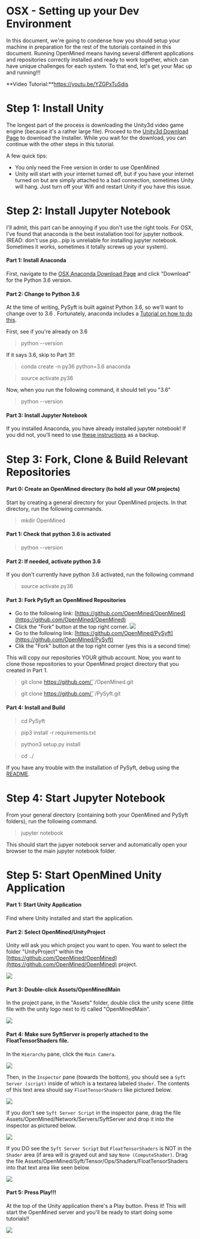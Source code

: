 # OSX - Setting up your Dev Environment

In this document, we're going to condense how you should setup your machine in preparation for the rest of the tutorials contained in this document. Running OpenMined means having several different applications and repositories correctly installed and ready to work together, which can have unique challenges for each system. To that end, let's get your Mac up and running!!!

**Video Tutorial:**https://youtu.be/YZGPxTuSdis

# Step 1: Install Unity

The longest part of the process is downloading the Unity3d video game engine (because it's a rather large file). Proceed to the [Unity3d Download Page](https://store.unity.com/download?ref=personal) to download the Installer. While you wait for the download, you can continue with the other steps in this tutorial.

A few quick tips:

* You only need the Free version in order to use OpenMined
* Unity will start with your internet turned off, but if you have your internet turned on but are simply attached to a bad connection, sometimes Unity will hang. Just turn off your Wifi and restart Unity if you have this issue.

# Step 2: Install Jupyter Notebook

I'll admit, this part can be annoying if you don't use the right tools. For OSX, I've found that anaconda is the best installation tool for jupyter notbook. (READ: don't use pip...pip is unreliable for installing jupyter notebook. Sometimes it works, sometimes it totally screws up your system).

#### Part 1: Install Anaconda
First, navigate to the [OSX Anaconda Download Page](https://www.anaconda.com/download/#macos) and click "Download" for the Python 3.6 version.

#### Part 2: Change to Python 3.6
At the time of writing, PySyft is built against Python 3.6, so we'll want to change over to 3.6 . Fortunately, anaconda includes a [Tutorial on how to do this](https://conda.io/docs/user-guide/tasks/manage-python.html).

First, see if you're already on 3.6

>python --version

If it says 3.6, skip to Part 3!!

>conda create -n py36 python=3.6 anaconda

>source activate py36

Now, when you run the following command, it should tell you "3.6"
>python --version

#### Part 3: Install Jupyter Notebook

If you installed Anaconda, you have already installed jupyter notebook! If you did not, you'll need to use [these instructions](http://jupyter.readthedocs.io/en/latest/install.html) as a backup.

# Step 3: Fork, Clone & Build Relevant Repositories

#### Part 0: Create an OpenMined directory (to hold all your OM projects)
Start by creating a general directory for your OpenMined projects. In that directory, run the following commands.
> mkdir OpenMined

#### Part 1: Check that python 3.6 is activated
>python --version

#### Part 2: If needed, activate python 3.6
If you don't currently have python 3.6 activated, run the following command

>source activate py36

#### Part 3: Fork PySyft an OpenMined Repositories

- Go to the following link: [https://github.com/OpenMined/OpenMined](https://github.com/OpenMined/OpenMined)
- Click the "Fork" button at the top right corner.
![](../resources/images/fork.png)
- Go to the following link: [https://github.com/OpenMined/PySyft](https://github.com/OpenMined/PySyft)
- Clik the "Fork" button at the top right corner (yes this is a second time)

This will copy our repositories YOUR github account. Now, you want to clone those repositories to your OpenMined project directory that you created in Part 1.

> git clone https://github.com/`<your github username>`/OpenMined.git

> git clone https://github.com/`<your github username>`/PySyft.git

#### Part 4: Install and Build


> cd PySyft

> pip3 install -r requirements.txt

> python3 setup.py install

> cd ../

If you have any trouble with the installation of PySyft, debug using the [README](https://github.com/OpenMined/PySyft).

# Step 4: Start Jupyter Notebook

From your general directory (containing both your OpenMined and PySyft folders), run the following command.

>jupyter notebook

This should start the jupyer notebook server and automatically open your browser to the main jupyter notebook folder.

# Step 5: Start OpenMined Unity Application

#### Part 1: Start Unity Application

Find where Unity installed and start the application.

#### Part 2: Select OpenMined/UnityProject

Unity will ask you which project you want to open. You want to select the folder "UnityProject" within the [https://github.com/OpenMined/OpenMined](https://github.com/OpenMined/OpenMined) project.

![](../resources/images/OpenUnityProject.png)

#### Part 3: Double-click Assets/OpenMinedMain

In the project pane, in the "Assets" folder, double click the unity scene (little file with the unity logo next to it) called "OpenMinedMain".

![](../resources/images/SelectUnityScene.png)

#### Part 4: Make sure SyftServer is properly attached to the FloatTensorShaders file.

In the `Hierarchy` pane, click the `Main Camera`.

![](../resources/images/HierarchyMainCamera.png)

Then, in the `Inspector` pane (towards the bottom), you should see a `Syft Server (script)` inside of which is a textarea labeled `Shader`. The contents of this text area should say `FloatTensorShaders` like pictured below.

![](../resources/images/CameraInspector.png)

If you don't see `Syft Server Script` in the inspector pane, drag the file Assets/OpenMined/Network/Servers/SyftServer and drop it into the inspector as pictured below.

![](../resources/images/DragSyftServer.png)

If you DO see the `Syft Server Script` but `FloatTensorShaders` is NOT in the `Shader` area (if area will is grayed out and say `None (ComputeShader)`. Drag the file Assets/OpenMined/Syft/Tensor/Ops/Shaders/FloatTensorShaders into that text area like seen below.

![](../resources/images/DragShader.png)

#### Part 5: Press Play!!!

At the top of the Unity application there's a Play button. Press it! This will start the OpenMined server and you'll be ready to start doing some tutorials!!

![](../resources/images/UnityPlayButton.png)
